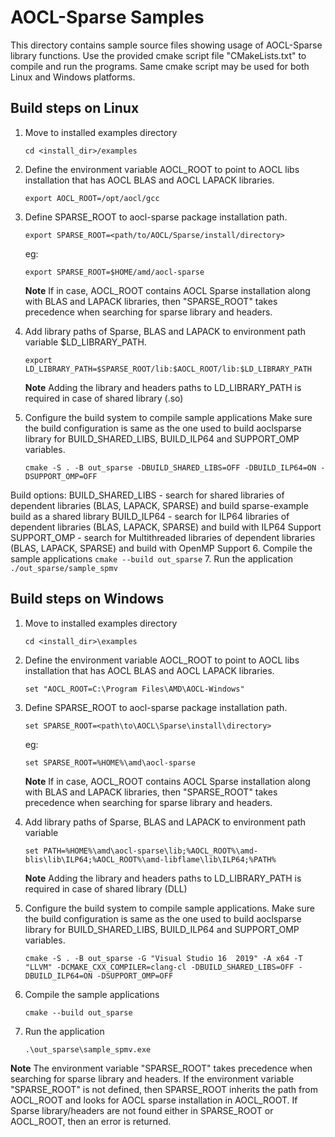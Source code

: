 # AOCL-Sparse Samples
This directory contains sample source files showing usage of AOCL-Sparse library functions. Use the provided cmake script file "CMakeLists.txt" to compile and run the programs. Same cmake script may be used for both Linux and Windows platforms.

## Build steps on Linux

1. Move to installed examples directory
	```
	cd <install_dir>/examples
	```
2. Define the environment variable AOCL_ROOT to point to AOCL libs installation that has AOCL BLAS and AOCL LAPACK libraries.
	```
	export AOCL_ROOT=/opt/aocl/gcc
	```
3. Define SPARSE_ROOT to aocl-sparse package installation path.
	```
	export SPARSE_ROOT=<path/to/AOCL/Sparse/install/directory>
	```
	eg:
	```
	export SPARSE_ROOT=$HOME/amd/aocl-sparse
	```
	**Note** If in case, AOCL_ROOT contains AOCL Sparse installation along with BLAS and LAPACK libraries,   then "SPARSE_ROOT" takes precedence when searching for sparse library and headers.
4. Add library paths of Sparse, BLAS and LAPACK to environment path variable $LD_LIBRARY_PATH.	
	```
	export LD_LIBRARY_PATH=$SPARSE_ROOT/lib:$AOCL_ROOT/lib:$LD_LIBRARY_PATH
	```
	**Note** Adding the library and headers paths to LD_LIBRARY_PATH is required in case of shared library (.so)

5. Configure the build system to compile sample applications Make sure the build configuration is same as the one used to build aoclsparse library for BUILD_SHARED_LIBS, BUILD_ILP64 and SUPPORT_OMP variables.
	```
	cmake -S . -B out_sparse -DBUILD_SHARED_LIBS=OFF -DBUILD_ILP64=ON -DSUPPORT_OMP=OFF
	```
Build options:
	BUILD_SHARED_LIBS        - search for shared libraries of dependent libraries (BLAS, LAPACK, SPARSE) and build sparse-example build as a shared library
   	BUILD_ILP64              - search for ILP64 libraries of dependent libraries (BLAS, LAPACK, SPARSE) and build with ILP64 Support
	SUPPORT_OMP              - search for Multithreaded libraries of dependent libraries (BLAS, LAPACK, SPARSE) and build with OpenMP Support
6. Compile the sample applications
	```
	cmake --build out_sparse
	```
7. Run the application
	```
	./out_sparse/sample_spmv
	```
## Build steps on Windows

1. Move to installed examples directory
	```
	cd <install_dir>\examples
	```
2.  Define the environment variable AOCL_ROOT to point to AOCL libs installation that has AOCL BLAS and AOCL LAPACK libraries.
	```
	set "AOCL_ROOT=C:\Program Files\AMD\AOCL-Windows"
	```
3. Define SPARSE_ROOT to aocl-sparse package installation path.
	```
	set SPARSE_ROOT=<path\to\AOCL\Sparse\install\directory>
	```
	eg:
	```
	set SPARSE_ROOT=%HOME%\amd\aocl-sparse
	```
	**Note** If in case, AOCL_ROOT contains AOCL Sparse installation along with BLAS and LAPACK libraries,   then "SPARSE_ROOT" takes precedence when searching for sparse library and headers.
4. Add library paths of Sparse, BLAS and LAPACK to environment path variable
	```
	set PATH=%HOME%\amd\aocl-sparse\lib;%AOCL_ROOT%\amd-blis\lib\ILP64;%AOCL_ROOT%\amd-libflame\lib\ILP64;%PATH%
	```
	**Note** Adding the library and headers paths to LD_LIBRARY_PATH is required in case of shared library (DLL)

5. Configure the build system to compile sample applications. Make sure the build configuration is same as the one used to build aoclsparse library for BUILD_SHARED_LIBS, BUILD_ILP64 and SUPPORT_OMP variables.
	```
	cmake -S . -B out_sparse -G "Visual Studio 16  2019" -A x64 -T "LLVM" -DCMAKE_CXX_COMPILER=clang-cl -DBUILD_SHARED_LIBS=OFF -DBUILD_ILP64=ON -DSUPPORT_OMP=OFF
	```
6. Compile the sample applications
	```
	cmake --build out_sparse
	```
7. Run the application
	```
	.\out_sparse\sample_spmv.exe
	```
**Note** The environment variable "SPARSE_ROOT" takes precedence when searching for sparse library and headers. If the environment variable "SPARSE_ROOT" is not defined, then SPARSE_ROOT inherits the path from AOCL_ROOT and looks for AOCL sparse installation in AOCL_ROOT. If Sparse library/headers are not found either in SPARSE_ROOT or AOCL_ROOT, then an error is returned.

